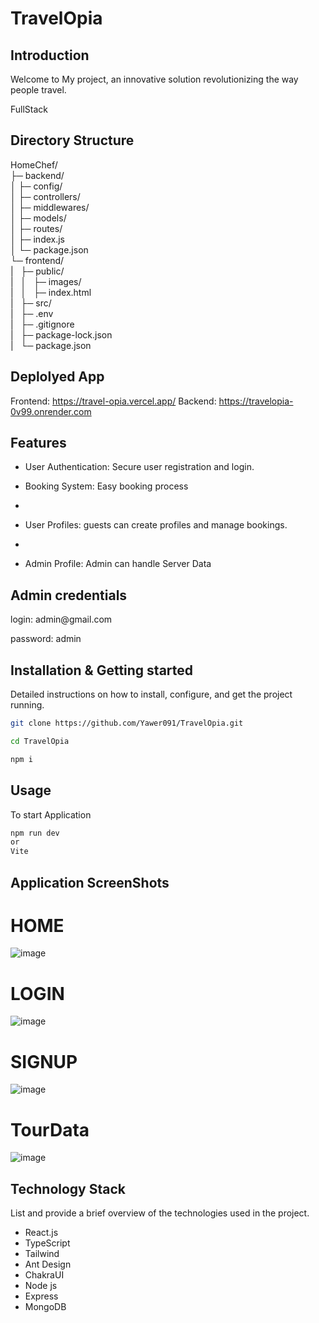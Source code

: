 # TravelOpia

## Introduction

Welcome to My project, an innovative solution revolutionizing the way people travel.

FullStack

## Directory Structure
HomeChef/<br>
├─ backend/<br>
│  ├─ config/<br>
│  ├─ controllers/<br>
│  ├─ middlewares/<br>
│  ├─ models/<br>
│  ├─ routes/<br>
│  ├─ index.js<br>
│  └─ package.json<br>
└─ frontend/<br>
|&nbsp;&nbsp;&nbsp;├─ public/<br>
|&nbsp;&nbsp;&nbsp;│&nbsp;&nbsp;&nbsp;├─ images/<br>
|&nbsp;&nbsp;&nbsp;│&nbsp;&nbsp;&nbsp;├─ index.html<br>
|&nbsp;&nbsp;&nbsp;├─ src/<br>
|&nbsp;&nbsp;&nbsp;├─ .env<br>
|&nbsp;&nbsp;&nbsp;├─ .gitignore<br>
|&nbsp;&nbsp;&nbsp;├─ package-lock.json<br>
|&nbsp;&nbsp;&nbsp;└─ package.json<br>



## Deplolyed App

Frontend: https://travel-opia.vercel.app/
Backend:  https://travelopia-0v99.onrender.com

## Features

- User Authentication: Secure user registration and login.

- Booking System: Easy booking process
- 
- User Profiles: guests can create profiles and manage bookings.
- 
- Admin Profile: Admin can handle Server Data

## Admin credentials
  <p>login: admin@gmail.com</p>
  <p>password: admin</p>

  
## Installation & Getting started

Detailed instructions on how to install, configure, and get the project running.

```bash
git clone https://github.com/Yawer091/TravelOpia.git

cd TravelOpia

npm i
```

## Usage

To start Application

```bash
npm run dev
or
Vite
```

## Application ScreenShots

 # HOME
  ![image](https://github.com/Yawer091/TravelOpia/assets/151438698/b755522d-e79d-44c0-8ebe-45c2d14fed0f)


# LOGIN
 ![image](https://github.com/Yawer091/TravelOpia/assets/151438698/9be1491e-1915-4a61-9cb0-d4c10edd1054)



# SIGNUP
 ![image](https://github.com/Yawer091/TravelOpia/assets/151438698/139e3b8a-cc66-432e-89e5-0532eab9061d)



# TourData
![image](https://github.com/Yawer091/TravelOpia/assets/151438698/743cede5-6c4e-40b6-86d6-9f48019bf589)




## Technology Stack

List and provide a brief overview of the technologies used in the project.

- React.js
- TypeScript
- Tailwind
- Ant Design
- ChakraUI
- Node js
- Express
- MongoDB


